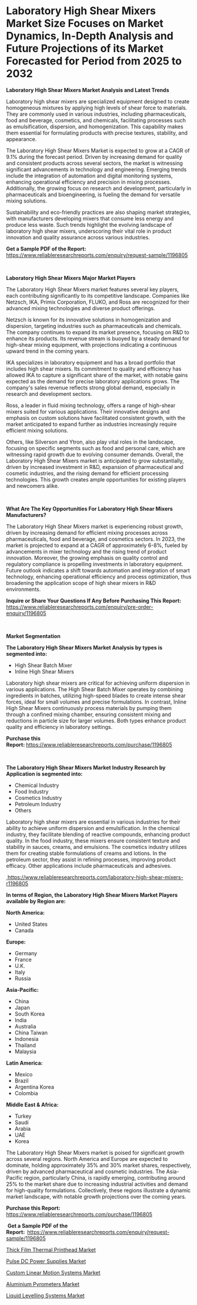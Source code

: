 <p><h1>Laboratory High Shear Mixers Market Size Focuses on Market Dynamics, In-Depth Analysis and Future Projections of its Market Forecasted for Period from 2025 to 2032</h1></p><p><strong>Laboratory High Shear Mixers Market Analysis and Latest Trends</strong></p>
<p><p>Laboratory high shear mixers are specialized equipment designed to create homogeneous mixtures by applying high levels of shear force to materials. They are commonly used in various industries, including pharmaceuticals, food and beverage, cosmetics, and chemicals, facilitating processes such as emulsification, dispersion, and homogenization. This capability makes them essential for formulating products with precise textures, stability, and appearance.</p><p>The Laboratory High Shear Mixers Market is expected to grow at a CAGR of 9.1% during the forecast period. Driven by increasing demand for quality and consistent products across several sectors, the market is witnessing significant advancements in technology and engineering. Emerging trends include the integration of automation and digital monitoring systems, enhancing operational efficiency and precision in mixing processes. Additionally, the growing focus on research and development, particularly in pharmaceuticals and bioengineering, is fueling the demand for versatile mixing solutions. </p><p>Sustainability and eco-friendly practices are also shaping market strategies, with manufacturers developing mixers that consume less energy and produce less waste. Such trends highlight the evolving landscape of laboratory high shear mixers, underscoring their vital role in product innovation and quality assurance across various industries.</p></p>
<p><strong>Get a Sample PDF of the Report:&nbsp;</strong> <a href="https://www.reliableresearchreports.com/enquiry/request-sample/1196805?utm_campaign=2260&utm_medium=2&utm_source=Github&utm_content=ia&utm_term=28022025&utm_id=laboratory-high-shear-mixers">https://www.reliableresearchreports.com/enquiry/request-sample/1196805</a></p>
<p>&nbsp;</p>
<p><strong>Laboratory High Shear Mixers Major Market Players</strong></p>
<p><p>The Laboratory High Shear Mixers market features several key players, each contributing significantly to its competitive landscape. Companies like Netzsch, IKA, Primix Corporation, FLUKO, and Ross are recognized for their advanced mixing technologies and diverse product offerings.</p><p>Netzsch is known for its innovative solutions in homogenization and dispersion, targeting industries such as pharmaceuticals and chemicals. The company continues to expand its market presence, focusing on R&D to enhance its products. Its revenue stream is buoyed by a steady demand for high-shear mixing equipment, with projections indicating a continuous upward trend in the coming years.</p><p>IKA specializes in laboratory equipment and has a broad portfolio that includes high shear mixers. Its commitment to quality and efficiency has allowed IKA to capture a significant share of the market, with notable gains expected as the demand for precise laboratory applications grows. The company's sales revenue reflects strong global demand, especially in research and development sectors.</p><p>Ross, a leader in fluid mixing technology, offers a range of high-shear mixers suited for various applications. Their innovative designs and emphasis on custom solutions have facilitated consistent growth, with the market anticipated to expand further as industries increasingly require efficient mixing solutions.</p><p>Others, like Silverson and Ytron, also play vital roles in the landscape, focusing on specific segments such as food and personal care, which are witnessing rapid growth due to evolving consumer demands. Overall, the Laboratory High Shear Mixers market is anticipated to grow substantially, driven by increased investment in R&D, expansion of pharmaceutical and cosmetic industries, and the rising demand for efficient processing technologies. This growth creates ample opportunities for existing players and newcomers alike.</p></p>
<p>&nbsp;</p>
<p><strong>What Are The Key Opportunities For Laboratory High Shear Mixers Manufacturers?</strong></p>
<p><p>The Laboratory High Shear Mixers market is experiencing robust growth, driven by increasing demand for efficient mixing processes across pharmaceuticals, food and beverage, and cosmetics sectors. In 2023, the market is projected to expand at a CAGR of approximately 6-8%, fueled by advancements in mixer technology and the rising trend of product innovation. Moreover, the growing emphasis on quality control and regulatory compliance is propelling investments in laboratory equipment. Future outlook indicates a shift towards automation and integration of smart technology, enhancing operational efficiency and process optimization, thus broadening the application scope of high shear mixers in R&D environments.</p></p>
<p><strong>Inquire or Share Your Questions If Any Before Purchasing This Report:</strong> <a href="https://www.reliableresearchreports.com/enquiry/pre-order-enquiry/1196805?utm_campaign=2260&utm_medium=2&utm_source=Github&utm_content=ia&utm_term=28022025&utm_id=laboratory-high-shear-mixers">https://www.reliableresearchreports.com/enquiry/pre-order-enquiry/1196805</a></p>
<p>&nbsp;</p>
<p><strong>Market Segmentation</strong></p>
<p><strong>The Laboratory High Shear Mixers Market Analysis by types is segmented into:</strong></p>
<p><ul><li>High Shear Batch Mixer</li><li>Inline High Shear Mixers</li></ul></p>
<p><p>Laboratory high shear mixers are critical for achieving uniform dispersion in various applications. The High Shear Batch Mixer operates by combining ingredients in batches, utilizing high-speed blades to create intense shear forces, ideal for small volumes and precise formulations. In contrast, Inline High Shear Mixers continuously process materials by pumping them through a confined mixing chamber, ensuring consistent mixing and reductions in particle size for larger volumes. Both types enhance product quality and efficiency in laboratory settings.</p></p>
<p><strong>Purchase this Report:&nbsp;</strong><a href="https://www.reliableresearchreports.com/purchase/1196805?utm_campaign=2260&utm_medium=2&utm_source=Github&utm_content=ia&utm_term=28022025&utm_id=laboratory-high-shear-mixers">https://www.reliableresearchreports.com/purchase/1196805</a></p>
<p>&nbsp;</p>
<p><strong>The Laboratory High Shear Mixers Market Industry Research by Application is segmented into:</strong></p>
<p><ul><li>Chemical Industry</li><li>Food Industry</li><li>Cosmetics Industry</li><li>Petroleum Industry</li><li>Others</li></ul></p>
<p><p>Laboratory high shear mixers are essential in various industries for their ability to achieve uniform dispersion and emulsification. In the chemical industry, they facilitate blending of reactive compounds, enhancing product quality. In the food industry, these mixers ensure consistent texture and stability in sauces, creams, and emulsions. The cosmetics industry utilizes them for creating stable formulations of creams and lotions. In the petroleum sector, they assist in refining processes, improving product efficacy. Other applications include pharmaceuticals and adhesives.</p></p>
<p><a href="https://www.reliableresearchreports.com/laboratory-high-shear-mixers-r1196805?utm_campaign=2260&utm_medium=2&utm_source=Github&utm_content=ia&utm_term=28022025&utm_id=laboratory-high-shear-mixers">&nbsp;https://www.reliableresearchreports.com/laboratory-high-shear-mixers-r1196805</a></p>
<p><strong>In terms of Region, the Laboratory High Shear Mixers Market Players available by Region are:</strong></p>
<p>
    <p> <strong> North America: </strong>
        <ul>
            <li>United States</li>
            <li>Canada</li>
        </ul>
        </p> 
    <p> <strong> Europe: </strong>
        <ul>
            <li>Germany</li>
            <li>France</li>
            <li>U.K.</li>
            <li>Italy</li>
            <li>Russia</li>
        </ul>
        </p> 
    <p> <strong> Asia-Pacific: </strong>
        <ul>
            <li>China</li>
            <li>Japan</li>
            <li>South Korea</li>
            <li>India</li>
            <li>Australia</li>
            <li>China Taiwan</li>
            <li>Indonesia</li>
            <li>Thailand</li>
            <li>Malaysia</li>
        </ul>
        </p> 
    <p> <strong> Latin America: </strong>
        <ul>
            <li>Mexico</li>
            <li>Brazil</li>
            <li>Argentina Korea</li>
            <li>Colombia</li>
        </ul>
        </p> 
    <p> <strong> Middle East & Africa: </strong>
        <ul>
            <li>Turkey</li>
            <li>Saudi</li>
            <li>Arabia</li>
            <li>UAE</li>
            <li>Korea</li>
        </ul>
    </p>
    </p>
<p><p>The Laboratory High Shear Mixers market is poised for significant growth across several regions. North America and Europe are expected to dominate, holding approximately 35% and 30% market shares, respectively, driven by advanced pharmaceutical and cosmetic industries. The Asia-Pacific region, particularly China, is rapidly emerging, contributing around 25% to the market share due to increasing industrial activities and demand for high-quality formulations. Collectively, these regions illustrate a dynamic market landscape, with notable growth projections over the coming years.</p></p>
<p><strong>Purchase this Report: </strong><a href="https://www.reliableresearchreports.com/purchase/1196805?utm_campaign=2260&utm_medium=2&utm_source=Github&utm_content=ia&utm_term=28022025&utm_id=laboratory-high-shear-mixers">https://www.reliableresearchreports.com/purchase/1196805</a></p>
<p>&nbsp;<strong>Get a Sample PDF of the Report:&nbsp;&nbsp;</strong><a href="https://www.reliableresearchreports.com/enquiry/request-sample/1196805?utm_campaign=2260&utm_medium=2&utm_source=Github&utm_content=ia&utm_term=28022025&utm_id=laboratory-high-shear-mixers">https://www.reliableresearchreports.com/enquiry/request-sample/1196805</a></p>
<p><strong></strong></p>
<p><p><a href="https://github.com/pearlinewhite4692/Market-Research-Report-List-1/blob/main/thick-film-thermal-printhead-market.md?utm_campaign=2260&utm_medium=2&utm_source=Github&utm_content=ia&utm_term=28022025&utm_id=laboratory-high-shear-mixers">Thick Film Thermal Printhead Market</a></p><p><a href="https://github.com/dbichayison/Market-Research-Report-List-1/blob/main/pulse-dc-power-supplies-market.md?utm_campaign=2260&utm_medium=2&utm_source=Github&utm_content=ia&utm_term=28022025&utm_id=laboratory-high-shear-mixers">Pulse DC Power Supplies Market</a></p><p><a href="https://github.com/hillsmyung726/Market-Research-Report-List-1/blob/main/custom-linear-motion-systems-market.md?utm_campaign=2260&utm_medium=2&utm_source=Github&utm_content=ia&utm_term=28022025&utm_id=laboratory-high-shear-mixers">Custom Linear Motion Systems Market</a></p><p><a href="https://github.com/nafidurii/Market-Research-Report-List-1/blob/main/aluminium-pyrometers-market.md?utm_campaign=2260&utm_medium=2&utm_source=Github&utm_content=ia&utm_term=28022025&utm_id=laboratory-high-shear-mixers">Aluminium Pyrometers Market</a></p><p><a href="https://github.com/tumacaakesha78/Market-Research-Report-List-1/blob/main/liquid-levelling-systems-market.md?utm_campaign=2260&utm_medium=2&utm_source=Github&utm_content=ia&utm_term=28022025&utm_id=laboratory-high-shear-mixers">Liquid Levelling Systems Market</a></p></p>